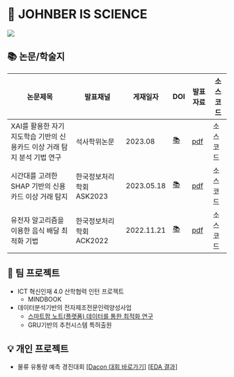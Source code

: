# 🔬 JOHNBER IS SCIENCE

<a href="mailto:biawhocodes@gmail.com" target="_blank"><img src="https://img.shields.io/badge/Gmail-D14836?style=for-the-badge&logo=gmail&logoColor=white"/></a>
<!-- <a href="https://www.linkedin.com/in/xoyeon/" target="_blank"><img src="https://img.shields.io/badge/LinkedIn-0077B5?style=for-the-badge&logo=linkedin&logoColor=white"/></a>
<a href="https://xoyeon.tistory.com/page/%EC%86%8C%EA%B0%9C" target="_blank"><img src="https://img.shields.io/badge/Blog-E34F26?style=for-the-badge&logo=_&logoColor=white"/></a>

[![Solved.ac프로필](http://mazassumnida.wtf/api/mini/generate_badge?boj=mudosaa)](https://solved.ac/mudosaa)
[![Readme Quotes](https://quotes-github-readme.vercel.app/api?type=horizontal&theme=radical)](https://github.com/piyushsuthar/github-readme-quotes)

<div align="center">
<img src="https://github.com/xoyeon/xoyeon/assets/85726134/5e70a47d-0ad0-4426-adba-9f6e4a1c1768" width="300" height="300"></div> -->

## 📚 논문/학술지
|논문제목|발표채널|게재일자|DOI|발표자료|소스코드|
|--------|--------|--------|---|-------|--------|
|XAI를 활용한 자기지도학습 기반의 신용카드 이상 거래 탐지 분석 기법 연구|석사학위논문|2023.08|[📚](https://dcollection.sookmyung.ac.kr/common/orgView/000000071151)|[pdf](https://github.com/xoyeon/portfolio/blob/5640312944a5f53796600d30b99f34820517800f/%EC%84%9D%EC%82%AC%ED%95%99%EC%9C%84(%EC%A2%85%EC%8B%AC)_XAI%EB%A5%BC%20%ED%99%9C%EC%9A%A9%ED%95%9C%20%EC%9E%90%EA%B8%B0%EC%A7%80%EB%8F%84%ED%95%99%EC%8A%B5%20%EA%B8%B0%EB%B0%98%EC%9D%98%20%EC%8B%A0%EC%9A%A9%EC%B9%B4%EB%93%9C%20%EC%9D%B4%EC%83%81%ED%83%90%EC%A7%80%20%EB%B6%84%EC%84%9D%20%EA%B8%B0%EB%B2%95%20%EC%97%B0%EA%B5%AC.pdf)|소스코드|
|시간대를 고려한 SHAP 기반의 신용카드 이상 거래 탐지|한국정보처리학회 ASK2023|2023.05.18|[📚](https://doi.org/10.3745/PKIPS.y2022m11a.347)|[pdf](https://github.com/xoyeon/portfolio/blob/5640312944a5f53796600d30b99f34820517800f/%EC%8B%9C%EA%B0%84%EB%8C%80%EB%A5%BC%20%EA%B3%A0%EB%A0%A4%ED%95%9C%20%EC%8B%A0%EC%9A%A9%EC%B9%B4%EB%93%9C%20%EC%9D%B4%EC%83%81%ED%83%90%EC%A7%80%20%EA%B8%B0%EB%B2%95.pdf)|소스코드|
|유전자 알고리즘을 이용한 음식 배달 최적화 기법|한국정보처리학회 ACK2022|2022.11.21|[📚](https://doi.org/10.3745/PKIPS.y2022m11a.347)|[pdf](https://github.com/xoyeon/portfolio/blob/5640312944a5f53796600d30b99f34820517800f/%EC%9C%A0%EC%A0%84%EC%9E%90%20%EC%95%8C%EA%B3%A0%EB%A6%AC%EC%A6%98%EC%9D%84%20%EC%9D%B4%EC%9A%A9%ED%95%9C%20%EC%9D%8C%EC%8B%9D%20%EB%B0%B0%EB%8B%AC%20%EC%B5%9C%EC%A0%81%ED%99%94%20%EA%B8%B0%EB%B2%95.pdf)|소스코드|


## 🎲 팀 프로젝트
- ICT 혁신인재 4.0 산학협력 인턴 프로젝트
  - MINDBOOK 
- 데이터분석기반의 전자제조전문인력양성사업
  - [스마트팜 노트(플랫폼) 데이터를 통한 최적화 연구](https://github.com/xoyeon/portfolio/blob/5640312944a5f53796600d30b99f34820517800f/%EC%8A%A4%EB%A7%88%ED%8A%B8%ED%8C%9C%20%EB%85%B8%ED%8A%B8%20%EB%8D%B0%EC%9D%B4%ED%84%B0%EB%A5%BC%20%ED%86%B5%ED%95%9C%20%EC%B5%9C%EC%A0%81%ED%99%94%20%EC%97%B0%EA%B5%AC.pdf)
  - GRU기반의 추천시스템 특허출원
    
## 💡 개인 프로젝트
- 물류 유통량 예측 경진대회 [[Dacon 대회 바로가기]](https://dacon.io/competitions/official/235867/overview/description) [[EDA 결과]](https://github.com/xoyeon/portfolio/blob/5640312944a5f53796600d30b99f34820517800f/%EB%AC%BC%EB%A5%98%20%EC%9C%A0%ED%86%B5%EB%9F%89%20%EC%98%88%EC%B8%A1%20%EA%B2%BD%EC%A7%84%EB%8C%80%ED%9A%8C/%EB%AC%BC%EB%A5%98%20%EB%8D%B0%EC%9D%B4%ED%84%B0%20EDA.pdf)

